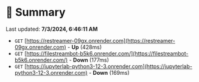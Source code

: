 # 📖 Summary
Last updated: **7/3/2024, 6:46:11 AM**

- `GET` [https://restreamer-09gx.onrender.com](https://restreamer-09gx.onrender.com) - **Up** (428ms)
- `GET` [https://filestreambot-b5k6.onrender.com/](https://filestreambot-b5k6.onrender.com/) - **Down** (177ms)
- `GET` [https://jupyterlab-python3-12-3.onrender.com](https://jupyterlab-python3-12-3.onrender.com) - **Down** (169ms)
